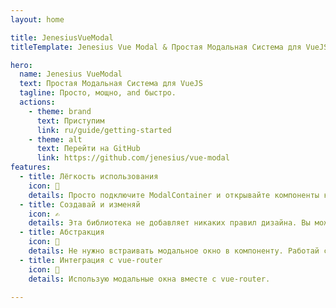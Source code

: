 ```yaml
---
layout: home

title: JenesiusVueModal
titleTemplate: Jenesius Vue Modal & Простая Модальная Система для VueJS

hero:
  name: Jenesius VueModal
  text: Простая Модальная Система для VueJS
  tagline: Просто, мощно, and быстро.
  actions:
    - theme: brand
      text: Приступим
      link: ru/guide/getting-started
    - theme: alt
      text: Перейти на GitHub
      link: https://github.com/jenesius/vue-modal
features:
  - title: Лёгкость использования
    icon: 🚀
    details: Просто подключите ModalContainer и открывайте компоненты как модальные окна.
  - title: Создавай и изменяй
    icon: ✍
    details: Эта библиотека не добавляет никаких правил дизайна. Вы можете использовать свои компоненты с классами CSS.
  - title: Абстракция
    icon: 🤖
    details: Не нужно встраивать модальное окно в компоненту. Работай с ней на другом уровне абстракции.
  - title: Интеграция с vue-router
    icon: 🎢
    details: Использую модальные окна вместе с vue-router.

---
```

